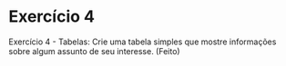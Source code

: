 # Exercício 4

Exercício 4 - Tabelas: Crie uma tabela simples que mostre informações sobre algum assunto de seu interesse. (Feito)
